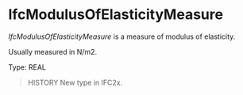 # IfcModulusOfElasticityMeasure

_IfcModulusOfElasticityMeasure_ is a measure of modulus of elasticity.<!-- end of definition -->

Usually measured in N/m2.

Type: REAL

> HISTORY  New type in IFC2x.
